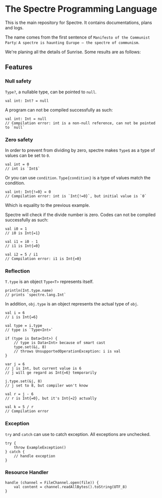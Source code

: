 # The Spectre Programming Language

This is the main repository for Spectre. It contains documentations, plans and logs.

The name comes from the first sentence of `Manifesto of the Communist Party`: `A spectre is haunting Europe – the spectre of communism`.

We're planing all the details of Sunrise. Some results are as follows:

## Features

### Null safety

`Type?`, a nullable type, can be pointed to `null`. 

```spectre
val int: Int? = null
```

A program can not be compiled successfully as such:

```spectre
val int: Int = null
// Compilation error: int is a non-null reference, can not be pointed to `null`
```

### Zero safety

In order to prevent from dividing by zero, spectre makes `Type$` as a type of values can be set to `0`.

```spectre
val int = 0
// int is `Int$`
```

Or you can use `condition`. `Type{condition}` is a type of values match the condition. 

```spectre
val int: Int{!=0} = 0
// Compilation error: int is `Int{!=0}`, but initial value is `0`
```

Which is equality to the previous example.

Spectre will check if the divide number is zero. Codes can not be compiled successfully as such:

```spectre
val i0 = 1
// i0 is Int{=1}

val i1 = i0 - 1
// i1 is Int{=0}

val i2 = 5 / i1
// Compilation error: i1 is Int{=0}
```

### Reflection

`T.type` is an object `Type<T>` represents itself. 

```spectre
println(Int.type.name)
// prints `spectre.lang.Int`
```

In addition, `obj.type` is an object represents the actual type of `obj`.

```spectre
val i = 6
// i is Int{=6}

val type = i.type
// type is `Type<Int>`

if (type is Data<Int>) {
    // type is Data<Int> because of smart cast
    type.set(&i, 8)
    // throws UnsupportedOperationException: i is val
}

var j = 6
// j is Int, but current value is 6
// j will ge regard as Int{=6} temporarily

j.type.set(&j, 8)
// j set to 8, but compiler won't know

val r = j - 6
// r is Int{=0}, but it's Int{=2} actually

val k = 5 / r
// Compilation error
```

### Exception

`try` and `catch` can use to catch exception. All exceptions are unchecked.

```spectre
try {
    throw ExampleException()
} catch {
    // handle exception
}
```

### Resource Handler

```spectre
handle (channel = FileChannel.open(file)) {
    val content = channel.readAllBytes().toString(UTF_8)
}
```

### 